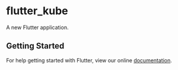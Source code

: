 # flutter_kube

A new Flutter application.

## Getting Started

For help getting started with Flutter, view our online
[documentation](https://flutter.io/).
